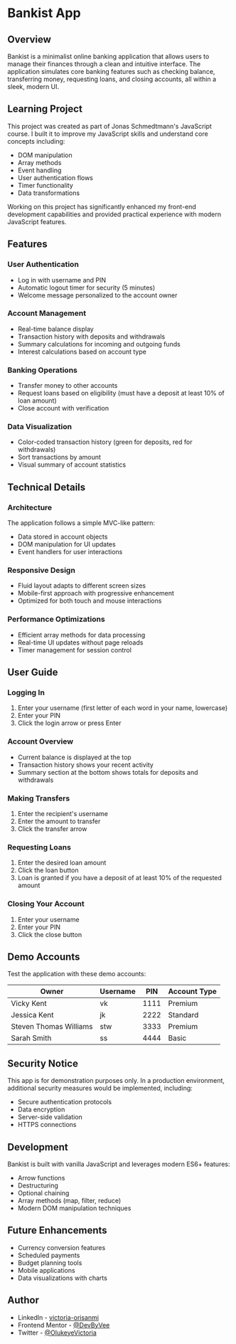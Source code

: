 # Bankist App

## Overview
Bankist is a minimalist online banking application that allows users to manage their finances through a clean and intuitive interface. The application simulates core banking features such as checking balance, transferring money, requesting loans, and closing accounts, all within a sleek, modern UI.

## Learning Project
This project was created as part of Jonas Schmedtmann's JavaScript course. I built it to improve my JavaScript skills and understand core concepts including:
- DOM manipulation
- Array methods
- Event handling
- User authentication flows
- Timer functionality
- Data transformations

Working on this project has significantly enhanced my front-end development capabilities and provided practical experience with modern JavaScript features.

## Features

### User Authentication
- Log in with username and PIN
- Automatic logout timer for security (5 minutes)
- Welcome message personalized to the account owner

### Account Management
- Real-time balance display
- Transaction history with deposits and withdrawals
- Summary calculations for incoming and outgoing funds
- Interest calculations based on account type

### Banking Operations
- Transfer money to other accounts
- Request loans based on eligibility (must have a deposit at least 10% of loan amount)
- Close account with verification

### Data Visualization
- Color-coded transaction history (green for deposits, red for withdrawals)
- Sort transactions by amount
- Visual summary of account statistics

## Technical Details

### Architecture
The application follows a simple MVC-like pattern:
- Data stored in account objects
- DOM manipulation for UI updates
- Event handlers for user interactions

### Responsive Design
- Fluid layout adapts to different screen sizes
- Mobile-first approach with progressive enhancement
- Optimized for both touch and mouse interactions

### Performance Optimizations
- Efficient array methods for data processing
- Real-time UI updates without page reloads
- Timer management for session control

## User Guide

### Logging In
1. Enter your username (first letter of each word in your name, lowercase)
2. Enter your PIN
3. Click the login arrow or press Enter

### Account Overview
- Current balance is displayed at the top
- Transaction history shows your recent activity
- Summary section at the bottom shows totals for deposits and withdrawals

### Making Transfers
1. Enter the recipient's username
2. Enter the amount to transfer
3. Click the transfer arrow

### Requesting Loans
1. Enter the desired loan amount
2. Click the loan button
3. Loan is granted if you have a deposit of at least 10% of the requested amount

### Closing Your Account
1. Enter your username
2. Enter your PIN
3. Click the close button

## Demo Accounts
Test the application with these demo accounts:

| Owner | Username | PIN | Account Type |
|-------|----------|-----|--------------|
| Vicky Kent | vk | 1111 | Premium |
| Jessica Kent | jk | 2222 | Standard |
| Steven Thomas Williams | stw | 3333 | Premium |
| Sarah Smith | ss | 4444 | Basic |

## Security Notice
This app is for demonstration purposes only. In a production environment, additional security measures would be implemented, including:
- Secure authentication protocols
- Data encryption
- Server-side validation
- HTTPS connections

## Development
Bankist is built with vanilla JavaScript and leverages modern ES6+ features:
- Arrow functions
- Destructuring
- Optional chaining
- Array methods (map, filter, reduce)
- Modern DOM manipulation techniques

## Future Enhancements
- Currency conversion features
- Scheduled payments
- Budget planning tools
- Mobile applications
- Data visualizations with charts

## Author
- LinkedIn - [victoria-orisanmi](https://www.linkedin.com/in/victoria-orisanmi/)
- Frontend Mentor - [@DevByVee](https://www.frontendmentor.io/profile/DevByVee)
- Twitter - [@OlukeyeVictoria](https://x.com/OlukeyeVictoria)